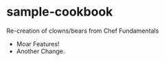 # sample-cookbook

Re-creation of clowns/bears from Chef Fundamentals
- Moar Features!
- Another Change.